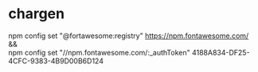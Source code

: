 # chargen

npm config set "@fortawesome:registry" https://npm.fontawesome.com/ && \
  npm config set "//npm.fontawesome.com/:_authToken" 4188A834-DF25-4CFC-9383-4B9D00B6D124
